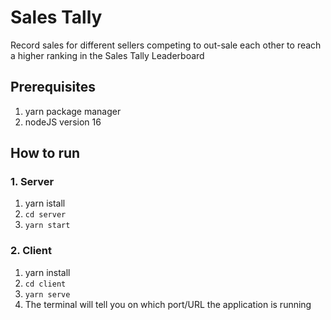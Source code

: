 # Sales Tally

Record sales for different sellers competing to out-sale each other to reach a higher ranking in the Sales Tally Leaderboard

## Prerequisites
1. yarn package manager
2. nodeJS version 16

## How to run

### 1. Server

1. yarn istall
2. `cd server`
3. `yarn start`

### 2. Client

1. yarn install
2. `cd client`
3. `yarn serve`
4. The terminal will tell you on which port/URL the application is running
